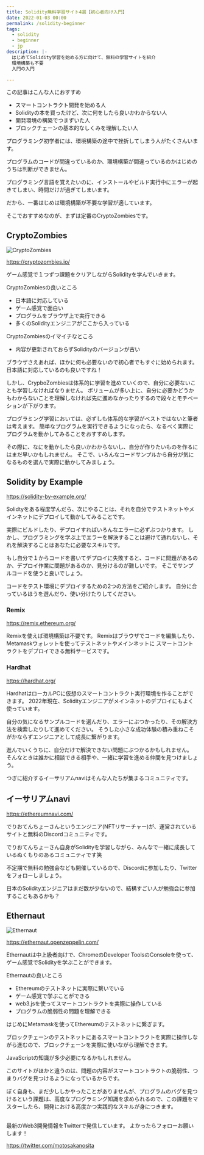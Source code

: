 ```yaml
---
title: Solidity無料学習サイト4選【初心者向け入門】
date: 2022-01-03 00:00
permalink: /solidity-beginner
tags:
  - solidity
  - beginner
  - jp
description: |-
  はじめてSolidity学習を始める方に向けて、無料の学習サイトを紹介
  環境構築も不要
  入門の入門

---
```


この記事はこんな人におすすめ

* スマートコントラクト開発を始める人
* Solidityの本を買ったけど、次に何をしたら良いかわからない人
* 開発環境の構築でつまずいた人
* ブロックチェーンの基本的なしくみを理解したい人

プログラミング初学者には、環境構築の途中で挫折してしまう人がたくさんいます。

プログラムのコードが間違っているのか、環境構築が間違っているのかはじめのうちは判断ができません。

プログラミング言語を覚えたいのに、インストールやビルド実行中にエラーが起きてしまい、時間だけが過ぎてしまいます。

だから、一番はじめは環境構築が不要な学習が適しています。

そこでおすすめなのが、まずは定番のCryptoZombiesです。

## CryptoZombies

![CryptoZombies](/media/solidity-beginner/1.png)

https://cryptozombies.io/

ゲーム感覚で１つずつ課題をクリアしながらSolidityを学んでいきます。

CryptoZombiesの良いところ

* 日本語に対応している
* ゲーム感覚で面白い
* プログラムをブラウザ上で実行できる
* 多くのSolidityエンジニアがここから入っている

CryptoZombiesのイマイチなところ

* 内容が更新されておらずSolidityのバージョンが古い

ブラウザさえあれば、ほかに何も必要ないので初心者でもすぐに始められます。日本語に対応しているのも良いですね！

しかし、CrypboZombiesは体系的に学習を進めていくので、自分に必要ないことも学習しなければなりません。
ボリュームが多い上に、自分に必要かどうかもわからないことを理解しなければ先に進めなかったりするので段々とモチベーションが下がります。

プログラミング学習においては、必ずしも体系的な学習がベストではないと筆者は考えます。
簡単なプログラムを実行できるようになったら、なるべく実際にプログラムを動かしてみることをおすすめします。

その際に、なにを動かしたら良いかわからないし、自分が作りたいものを作るにはまだ早いかもしれません。
そこで、いろんなコードサンプルから自分が気になるものを選んで実際に動かしてみましょう。

## Solidity by Example

https://solidity-by-example.org/

Solidtyをある程度学んだら、次にやることは、それを自分でテストネットやメインネットにデプロイして動かしてみることです。

実際にビルドしたり、デプロイすればいろんなエラーに必ずぶつかります。
しかし、プログラミングを学ぶ上でエラーを解決することは避けて通れないし、それを解決することはあなたに必要なスキルです。

もし自分で１からコードを書いてデプロイに失敗すると、コードに問題があるのか、デプロイ作業に問題があるのか、見分けるのが難しいです。
そこでサンプルコードを使うと良いでしょう。

コードをテスト環境にデプロイするための2つの方法をご紹介します。
自分に合っているほうを選んだり、使い分けたりしてください。

### Remix
https://remix.ethereum.org/

Remixを使えば環境構築は不要です。
Remixはブラウザでコードを編集したり、Metamaskウォレットを使ってテストネットやメインネットに
スマートコントラクトをデプロイできる無料サービスです。

### Hardhat
https://hardhat.org/

HardhatはローカルPCに仮想のスマートコントラクト実行環境を作ることができます。
2022年現在、Solidityエンジニアがメインネットのデプロイにもよく使っています。

自分の気になるサンプルコードを選んだり、エラーにぶつかったり、その解決方法を検索したりして進めてください。
そうした小さな成功体験の積み重ねこそがかならずエンジニアとして成長に繋がります。

進んでいくうちに、自分だけで解決できない問題にぶつかるかもしれません。
そんなときは誰かに相談できる相手や、一緒に学習を進める仲間を見つけましょう。

つぎに紹介するイーサリアムnaviはそんな人たちが集まるコミュニティです。

## イーサリアムnavi

https://ethereumnavi.com/

でりおてんちょーさんというエンジニア(NFTリサーチャー)が、運営されているサイトと無料のDiscordコミュニティです。

でりおてんちょーさん自身がSolidityを学習しながら、みんなで一緒に成長しているぬくもりのあるコミュニティです笑

不定期で無料の勉強会なども開催しているので、Discordに参加したり、Twitterをフォローしましょう。

日本のSolidityエンジニアはまだ数が少ないので、結構すごい人が勉強会に参加することもあるかも？

## Ethernaut

![Ethernaut](/media/solidity-beginner/3.png)

https://ethernaut.openzeppelin.com/

Ethernautは中上級者向けで、ChromeのDeveloper ToolsのConsoleを使って、ゲーム感覚でSolidityを学ぶことができます。

Ethernautの良いところ

* Ethereumのテストネットに実際に繋いでいる
* ゲーム感覚で学ぶことができる
* web3.jsを使ってスマートコントラクトを実際に操作している
* プログラムの脆弱性の問題を理解できる


はじめにMetamaskを使ってEthereumのテストネットに繋ぎます。

ブロックチェーンのテストネットにあるスマートコントラクトを実際に操作しながら進むので、ブロックチェーンを実際に使いながら理解できます。

JavaScriptの知識が多少必要になるかもしれません。

このサイトがほかと違うのは、問題の内容がスマートコントラクトの脆弱性、つまりバグを見つけるようになっているからです。

ぼく自身も、まだ少ししかやったことがありませんが、プログラムのバグを見つけるという課題は、高度なプログラミング知識を求められるので、この課題をマスターしたら、開発における高度かつ実践的なスキルが身につきます。

##
最新のWeb3開発情報をTwitterで発信しています。
よかったらフォローお願いします！

https://twitter.com/motosakanosita
